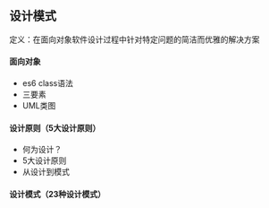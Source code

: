## 设计模式

定义：在面向对象软件设计过程中针对特定问题的简洁而优雅的解决方案

#### **面向对象**

- es6 class语法
- 三要素
- UML类图

#### **设计原则（5大设计原则）**

- 何为设计？
- 5大设计原则
- 从设计到模式

#### 设计模式（23种设计模式）



